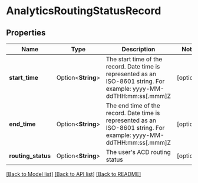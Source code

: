 # AnalyticsRoutingStatusRecord

## Properties

Name | Type | Description | Notes
------------ | ------------- | ------------- | -------------
**start_time** | Option<**String**> | The start time of the record. Date time is represented as an ISO-8601 string. For example: yyyy-MM-ddTHH:mm:ss[.mmm]Z | [optional]
**end_time** | Option<**String**> | The end time of the record. Date time is represented as an ISO-8601 string. For example: yyyy-MM-ddTHH:mm:ss[.mmm]Z | [optional]
**routing_status** | Option<**String**> | The user's ACD routing status | [optional]

[[Back to Model list]](../README.md#documentation-for-models) [[Back to API list]](../README.md#documentation-for-api-endpoints) [[Back to README]](../README.md)



